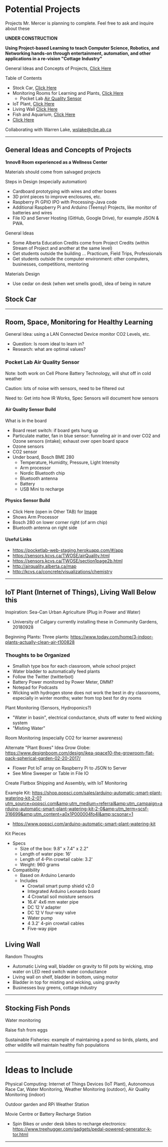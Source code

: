 # Potential Projects
Projects Mr. Mercer is planning to complete. Feel free to ask and inquire about these

**UNDER CONSTRUCTION**

**Using Project-based Learning to teach Computer Science, Robotics, and Networking hands-on through entertainment, automation, and other applications in a re-vision "Cottage Industry"**

General Ideas and Concepts of Projects, <a href="https://github.com/MercersKitchen/Potential-Projects#general-ideas-and-concepts-of-projects">Click Here</a>

Table of Contents
- Stock Car, <a href="https://github.com/MercersKitchen/Potential-Projects/blob/master/README.md#stock-car">Click Here</a>
- Monitoring Rooms for Learning and Plants, <a href="https://github.com/MercersKitchen/Potential-Projects#room-space-monitoring-for-healthy-learning">Click Here</a>
  - Pocket Lab <a href="https://github.com/MercersKitchen/Potential-Projects#pocket-lab-air-quality-sensor">Air Quality Sensor</a>
- IoT Plant, <a href="https://github.com/MercersKitchen/Potential-Projects/blob/master/README.md#iot-plant">Click Here</a>
- Living Wall <a href="https://github.com/MercersKitchen/Potential-Projects#living-wall">Click Here</a>
- Fish and Aquarium, <a href="https://github.com/MercersKitchen/Potential-Projects#stocking-fish-ponds">Click Here</a>
- <a href="">Click Here</a>

Collaborating with Warren Lake, wslake@cbe.ab.ca

---

## General Ideas and Concepts of Projects
**1nnov8 Room experienced as a Wellness Center**

Materials should come from salvaged projects

Steps in Design (especially automation)
- Cardboard prototyping with wires and other boxes
- 3D print pieces to improve enclosures, etc.
- Raspberry Pi GPIO IPO with Processing-Java code
- Additional Raspberry Pi and Arduino (Teensy) Projects, like monitor of batteries and wires
- File IO and Server Hosting (GitHub, Google Drive), for example JSON & PWA.

General Ideas
- Some Alberta Education Credits come from Project Credits (within Stream of Project and another at the same level)
- Get students outside the building ... Practicum, Field Trips, Professionals
- Get students outside the computer environment: other computers, businesses, competitions, mentoring

Materials Design
- Use cedar on desk (when wet smells good), idea of being in nature

## Stock Car


---

## Room, Space, Monitoring for Healthy Learning

General Idea: using a LAN Connected Device monitor CO2 Levels, etc.
- Question: Is room ideal to learn in?
- Research: what are optimal values?

### Pocket Lab Air Quality Sensor

Note: both work on Cell Phone Battery Technology,
will shut off in cold weather

Caution: lots of noise with sensors, need to be filtered out

Need to: Get into how IR Works,
Spec Sensors will document how sensors

#### Air Quality Sensor Build

What is in the board
- Board reset switch: if board gets hung up
- Particulate matter, fan in blue sensor: funneling air in and over CO2 and Ozone sensors (intake); exhaust over open board space
- Ozone sensors
- CO2 sensor
- Under board, Bosch BME 280
  - Temperature, Humidity, Pressure, Light Intensity
  - Arm processor
  - Nordic Bluetooth chip
  - Bluetooth antenna
  - Battery
  - USB Mini to recharge


#### Physics Sensor Build
- Click Here (open in Other TAB) for <a href="https://github.com/MercersKitchen/Potential-Projects/blob/master/Pocket%20Lab%20Air%20Quality/PhysicsSensorTool.jpg">Image</a>
- Shows Arm Processor
- Bosch 280 on lower corner right (of arm chip)
- Bluetooth antenna on right side

#### Useful Links
- https://pocketlab-web-staging.herokuapp.com/#/app
- https://sensors.kcvs.ca/TWOSE/airQuality.html
- https://sensors.kcvs.ca/TWOSE/section1page2b.html
- http://airquality.alberta.ca/map
- http://kcvs.ca/concrete/visualizations/chemistry


---

## IoT Plant (Internet of Things), Living Wall Below this

Inspiration: Sea-Can Urban Agriculture (Plug in Power and Water)
- University of Calgary currently installing these in Community Gardens, 20180928

Beginning Plants: Three plants: https://www.today.com/home/3-indoor-plants-actually-clean-air-t100828

### Thoughts to be Organized
- Smallish type box for each classroom, whole school project
- Water bladder to automatically feed plants
- Follow the Twitter (twitterbot)
- Battery Power monitored by Power Meter, DMM?
- Notepad for Podcasts
- Wicking with hydrogen stone does not work the best in dry classrooms, especially in winter months; water from top best for dry rooms

Plant Monitoring (Sensors, Hydroponics?)
- "Water in basin", electrical conductance, shuts off water to feed wicking system
- "Misting Water"

Room Monitoring (especially CO2 for learner awareness)

Alternate "Plant Boxes"
Idea Grow Globe: https://www.designboom.com/design/ikea-space10-the-growroom-flat-pack-spherical-garden-02-20-2017/
- Flower Pot IoT array on Raspberry Pi to JSON to Server
- See Mine Sweeper or Table in File IO

Create Flatbox Shipping and Assembly, with IoT Monitoring

Example Kit: https://shop.popsci.com/sales/arduino-automatic-smart-plant-watering-kit-2-0?utm_source=popsci.com&amp;utm_medium=referral&amp;utm_campaign=arduino-automatic-smart-plant-watering-kit-2-0&amp;utm_term=scsf-316699&amp;utm_content=a0x1P000004fo4l&amp;scsonar=1
- https://www.popsci.com/arduino-automatic-smart-plant-watering-kit

Kit Pieces
- Specs
  - Size of the box: 9.8" x 7.4" x 2.2"
  - Length of water pipe: 16'
  - Length of 4-Pin crowtail cable: 3.2'
  - Weight: 960 grams
- Compatibility
  - Based on Arduino Lenardo
  - Includes
    - Crowtail smart pump shield v2.0
    - Integrated Arduino Leonardo board
    - 4 Crowtail soil moisture sensors
    - 16.4' 4x6 mm water pipe
    - DC 12 V adapter
    - DC 12 V four-way valve
    - Water pump
    - 4 3.2' 4-pin crowtail cables
    - Five-way pipe

## Living Wall

Random Thoughts
- Automatic Living wall, bladder on gravity to fill pots by wicking, stop water on LED reed switch water conductance
- Living wall on shelf, bladder in bottom, using motor
- Bladder in top for misting and wicking, using gravity
- Businesses buy greens, cottage industry


---

## Stocking Fish Ponds

Water monitoring

Raise fish from eggs

Sustainable Fisheries: example of maintaining a pond so birds, plants, and other wildlife will maintain healthy fish populations

---

# Ideas to Include

Physical Computing: Internet of Things Devices (IoT Plant), Autonomous Race Car, Water Monitoring, Weather Monitoring (outdoor), Air Quality Monitoring (indoor)

Outdoor garden and RPi Weather Station

Movie Centre or Battery Recharge Station
- Spin Bikes or under desk bikes to recharge electronics: https://www.treehugger.com/gadgets/pedal-powered-generator-k-tor.html

---
